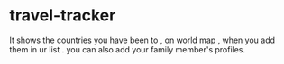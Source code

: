 # travel-tracker
It shows the countries you have been to , on world map , when you add them in ur list .
you can also add your family member's profiles.
